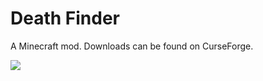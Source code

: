 # Death Finder

A Minecraft mod. Downloads can be found on CurseForge.

![](https://i.imgur.com/cAxNpPX.png)